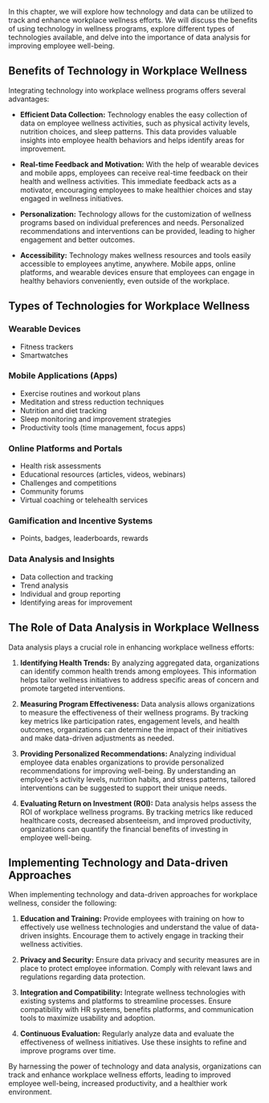 
In this chapter, we will explore how technology and data can be utilized to track and enhance workplace wellness efforts. We will discuss the benefits of using technology in wellness programs, explore different types of technologies available, and delve into the importance of data analysis for improving employee well-being.

Benefits of Technology in Workplace Wellness
--------------------------------------------

Integrating technology into workplace wellness programs offers several advantages:

* **Efficient Data Collection:** Technology enables the easy collection of data on employee wellness activities, such as physical activity levels, nutrition choices, and sleep patterns. This data provides valuable insights into employee health behaviors and helps identify areas for improvement.

* **Real-time Feedback and Motivation:** With the help of wearable devices and mobile apps, employees can receive real-time feedback on their health and wellness activities. This immediate feedback acts as a motivator, encouraging employees to make healthier choices and stay engaged in wellness initiatives.

* **Personalization:** Technology allows for the customization of wellness programs based on individual preferences and needs. Personalized recommendations and interventions can be provided, leading to higher engagement and better outcomes.

* **Accessibility:** Technology makes wellness resources and tools easily accessible to employees anytime, anywhere. Mobile apps, online platforms, and wearable devices ensure that employees can engage in healthy behaviors conveniently, even outside of the workplace.

Types of Technologies for Workplace Wellness
--------------------------------------------

### Wearable Devices

* Fitness trackers
* Smartwatches

### Mobile Applications (Apps)

* Exercise routines and workout plans
* Meditation and stress reduction techniques
* Nutrition and diet tracking
* Sleep monitoring and improvement strategies
* Productivity tools (time management, focus apps)

### Online Platforms and Portals

* Health risk assessments
* Educational resources (articles, videos, webinars)
* Challenges and competitions
* Community forums
* Virtual coaching or telehealth services

### Gamification and Incentive Systems

* Points, badges, leaderboards, rewards

### Data Analysis and Insights

* Data collection and tracking
* Trend analysis
* Individual and group reporting
* Identifying areas for improvement

The Role of Data Analysis in Workplace Wellness
-----------------------------------------------

Data analysis plays a crucial role in enhancing workplace wellness efforts:

1. **Identifying Health Trends:** By analyzing aggregated data, organizations can identify common health trends among employees. This information helps tailor wellness initiatives to address specific areas of concern and promote targeted interventions.

2. **Measuring Program Effectiveness:** Data analysis allows organizations to measure the effectiveness of their wellness programs. By tracking key metrics like participation rates, engagement levels, and health outcomes, organizations can determine the impact of their initiatives and make data-driven adjustments as needed.

3. **Providing Personalized Recommendations:** Analyzing individual employee data enables organizations to provide personalized recommendations for improving well-being. By understanding an employee's activity levels, nutrition habits, and stress patterns, tailored interventions can be suggested to support their unique needs.

4. **Evaluating Return on Investment (ROI):** Data analysis helps assess the ROI of workplace wellness programs. By tracking metrics like reduced healthcare costs, decreased absenteeism, and improved productivity, organizations can quantify the financial benefits of investing in employee well-being.

Implementing Technology and Data-driven Approaches
--------------------------------------------------

When implementing technology and data-driven approaches for workplace wellness, consider the following:

1. **Education and Training:** Provide employees with training on how to effectively use wellness technologies and understand the value of data-driven insights. Encourage them to actively engage in tracking their wellness activities.

2. **Privacy and Security:** Ensure data privacy and security measures are in place to protect employee information. Comply with relevant laws and regulations regarding data protection.

3. **Integration and Compatibility:** Integrate wellness technologies with existing systems and platforms to streamline processes. Ensure compatibility with HR systems, benefits platforms, and communication tools to maximize usability and adoption.

4. **Continuous Evaluation:** Regularly analyze data and evaluate the effectiveness of wellness initiatives. Use these insights to refine and improve programs over time.

By harnessing the power of technology and data analysis, organizations can track and enhance workplace wellness efforts, leading to improved employee well-being, increased productivity, and a healthier work environment.
